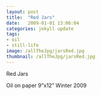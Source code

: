 ```yaml
---
layout: post
title:  "Red Jars"
date:   2009-01-01 13:06:04
categories: jekyll update
tags: 
- oil 
- still-life 
image: /allTheJpg/jarsRed.jpg
thumbnail: /allTheJpg/jarsRed.jpg
---
```


Red Jars

Oil on paper
9”x12”
Winter 2009

